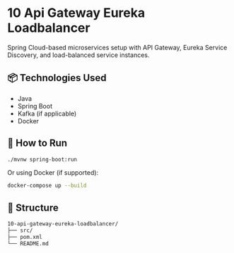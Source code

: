 # 10 Api Gateway Eureka Loadbalancer

Spring Cloud-based microservices setup with API Gateway, Eureka Service Discovery, and load-balanced service instances.

## 📦 Technologies Used
- Java
- Spring Boot
- Kafka (if applicable)
- Docker

## 🚀 How to Run
```bash
./mvnw spring-boot:run
```

Or using Docker (if supported):
```bash
docker-compose up --build
```

## 📁 Structure
```bash
10-api-gateway-eureka-loadbalancer/
├── src/
├── pom.xml
└── README.md
```

